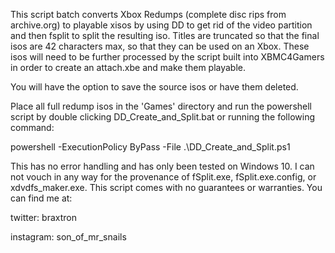 This script batch converts Xbox Redumps (complete disc rips from archive.org) to playable xisos by using DD to get rid of the video partition and then fsplit to split the resulting iso. Titles are truncated so that the final isos are 42 characters max, so that they can be used on an Xbox. These isos will need to be further processed by the script built into XBMC4Gamers in order to create an attach.xbe and make them playable.

You will have the option to save the source isos or have them deleted.

Place all full redump isos in the 'Games' directory and run the powershell script by double clicking DD_Create_and_Split.bat or running the following command:

powershell -ExecutionPolicy ByPass -File .\DD_Create_and_Split.ps1

This has no error handling and has only been tested on Windows 10. I can not vouch in any way for the provenance of fSplit.exe, fSplit.exe.config, or xdvdfs_maker.exe. This script comes with no guarantees or warranties. You can find me at:

twitter: braxtron

instagram: son_of_mr_snails
